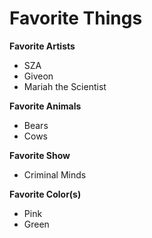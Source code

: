 # Favorite Things

**Favorite Artists**
+ SZA
+ Giveon
+ Mariah the Scientist

**Favorite Animals** 
+ Bears
+ Cows

**Favorite Show**
+ Criminal Minds
	
**Favorite Color(s)**
+ Pink
+ Green